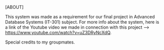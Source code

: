 [ABOUT]

This system was made as a requirement for our final project in Advanced Database Systems (IT-301) subject. For more info about the system, here is a link of the Youtube video we made in connection with this project --> https://www.youtube.com/watch?v=uZ3DRyNcXdQ.

Special credits to my groupmates.
